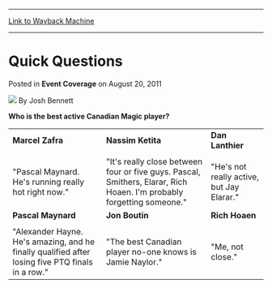 
---
[Link to Wayback Machine](https://web.archive.org/web/20220522053822/https://magic.wizards.com/en/articles/archive/event-coverage/quick-questions-2014-12-05)

[_metadata_:author]:- "Josh Bennett"
[_metadata_:description]:- "Who is the best active Canadian Magic player? Marcel Zafra Nassim Ketita Dan Lanthier  `Pascal Maynard. He's running really hot right now.` `It's really close between four or five guys. Pascal, Smithers, Elarar, Rich Hoaen. I'm probably forgetting someone.` `He's not really active, but Jay Elarar.` Pascal Maynard Jon Boutin Rich Hoaen  `Alexander Hayne. He's amazing, and he"
[_metadata_:generator]:- "Drupal 7 (http://drupal.org)"
[_metadata_:node]:- "315732"
[_metadata_:path_date]:- "2014-12-05"
[_metadata_:publish_date]:- "2011-08-20"
[_metadata_:source]:- "div-main-content"
[_metadata_:title]:- "Quick Questions"
[_metadata_:wayback_capture_timestamp]:- "2022-05-22 05:38:22"
[_metadata_:wayback_raw_url]:- "https://web.archive.org/web/20220522053822id_/https://magic.wizards.com/en/articles/archive/event-coverage/quick-questions-2014-12-05"
[_metadata_:wayback_url]:- "https://magic.wizards.com/en/articles/archive/event-coverage/quick-questions-2014-12-05"
---


Quick Questions
===============



 Posted in **Event Coverage**
 on August 20, 2011 






![](https://media.magic.wizards.com/styles/auth_small/public/images/person/authorpic_joshbennett.jpg)
By Josh Bennett











**Who is the best active Canadian **Magic** player?**




|  |  |  |
| --- | --- | --- |
| **Marcel Zafra** | **Nassim Ketita** | **Dan Lanthier** |
|  |  |  |
| "Pascal Maynard. He's running really hot right now." | "It's really close between four or five guys. Pascal, Smithers, Elarar, Rich Hoaen. I'm probably forgetting someone." | "He's not really active, but Jay Elarar." |
| **Pascal Maynard** | **Jon Boutin** | **Rich Hoaen** |
|  |  |  |
| "Alexander Hayne. He's amazing, and he finally qualified after losing five PTQ finals in a row." | "The best Canadian player no-one knows is Jamie Naylor." | "Me, not close." |







